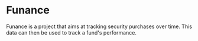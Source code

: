 # Funance

Funance is a project that aims at tracking security purchases over time. This
data can then be used to track a fund's performance.
